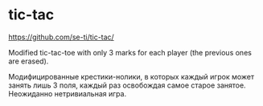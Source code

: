# tic-tac

https://github.com/se-ti/tic-tac/

Modified tic-tac-toe with only 3 marks for each player (the previous ones are erased).

Модифицированные крестики-нолики, в которых каждый игрок может занять лишь 3 поля, каждый раз освобождая самое старое занятое.
Неожиданно нетривиальная игра.
